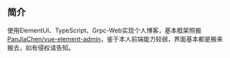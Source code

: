 ## 简介
使用ElementUI、TypeScript、Grpc-Web实现个人博客，基本框架照搬[PanJiaChen/vue-element-admin](https://github.com/PanJiaChen/vue-element-admin)，鉴于本人前端能力较弱，界面基本都是搬来搬去，如有侵权请告知。

